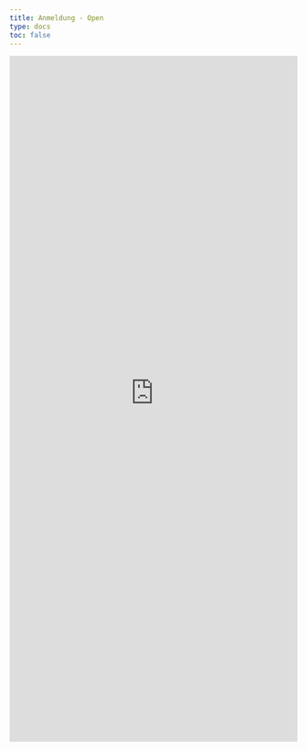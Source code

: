 ```yaml
---
title: Anmeldung - Open
type: docs
toc: false
---
```



<iframe src="https://register.ilmenauer-schachverein.de/open" width="100%" height="1200px" style="border: none;"></iframe>
